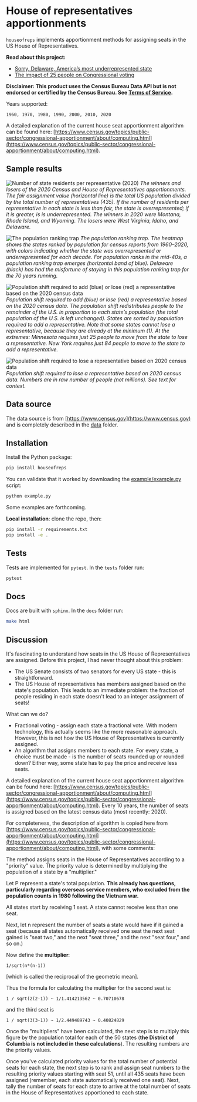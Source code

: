 # House of representatives apportionments

`houseofreps` implements apportionment methods for assigning seats in the US House of Representatives.

**Read about this project:**
* [Sorry, Delaware, America’s most underrepresented state](https://medium.com/practical-coding/sorry-delaware-americas-most-underrepresented-state-83a8d654f864)
* [The impact of 25 people on Congressional voting](https://medium.com/practical-coding/the-impact-of-25-people-on-congressional-voting-d959e22baea1)

**Disclaimer: This product uses the Census Bureau Data API but is not endorsed or certified by the Census Bureau. See [Terms of Service](https://www.census.gov/data/developers/about/terms-of-service.html).**

Years supported:
```
1960, 1970, 1980, 1990, 2000, 2010, 2020
```

A detailed explanation of the current house seat apportionment algorithm can be found here: [https://www.census.gov/topics/public-sector/congressional-apportionment/about/computing.html](https://www.census.gov/topics/public-sector/congressional-apportionment/about/computing.html).

## Sample results

![Number of state residents per representative (2020)](readme_figures/no_residents_per_rep_2020.jpg)
*The winners and losers of the 2020 Census and House of Representatives apportionments. The fair assignment value (horizontal line) is the total US population divided by the total number of representatives (435). If the number of residents per representative in each state is less than fair, the state is overrepresented; if it is greater, is is underrepresented. The winners in 2020 were Montana, Rhode Island, and Wyoming. The losers were West Virginia, Idaho, and Delaware.*

![The population ranking trap](readme_figures/state_pop_rankings_frac_heat.jpg)
*The population ranking trap. The heatmap shows the states ranked by population for census reports from 1960–2020, with colors indicating whether the state was overrepresented or underrepresented for each decade. For population ranks in the mid-40s, a population ranking trap emerges (horizontal band of blue). Delaware (black) has had the misfortune of staying in this population ranking trap for the 70 years running.*

![Population shift required to add (blue) or lose (red) a representative based on the 2020 census data](readme_figures/pop_shift_add_remove_2020.jpg)
*Population shift required to add (blue) or lose (red) a representative based on the 2020 census data. The population shift redistributes people to the remainder of the U.S. in proportion to each state’s population (the total population of the U.S. is left unchanged). States are sorted by population required to add a representative. Note that some states cannot lose a representative, because they are already at the minimum (1). At the extremes: Minnesota requires just 25 people to move from the state to lose a representative. New York requires just 84 people to move to the state to add a representative.*

![Population shift required to lose a representative based on 2020 census data](readme_figures/pop_shift_add_remove_2020_table_lose.jpg)
*Population shift required to lose a representative based on 2020 census data. Numbers are in raw number of people (not millions). See text for context.*

## Data source

The data source is from [https://www.census.gov](https://www.census.gov) and is completely described in the [data](data) folder.

## Installation

Install the Python package:
```bash
pip install houseofreps
```

You can validate that it worked by downloading the [example/example.py](example/example.py) script:
```bash
python example.py
```

Some examples are forthcoming.

**Local installation**: clone the repo, then:
```bash
pip install -r requirements.txt
pip install -e .
```

## Tests

Tests are implemented for `pytest`. In the `tests` folder run:
```bash
pytest
```

## Docs

Docs are built with `sphinx`. In the `docs` folder run:
```bash
make html
```

## Discussion

It's fascinating to understand how seats in the US House of Representatives are assigned. Before this project, I had never thought about this problem:
* The US Senate consists of two senators for every US state - this is straightforward.
* The US House of representatives has members assigned based on the state's population. This leads to an immediate problem: the fraction of people residing in each state doesn't lead to an integer assignment of seats!

What can we do?
* Fractional voting - assign each state a fractional vote. With modern technology, this actually seems like the more reasonable approach. However, this is not how the US House of Representatives is currently assigned.
* An algorithm that assigns members to each state. For every state, a choice must be made - is the number of seats rounded up or rounded down? Either way, some state has to pay the price and receive less seats.

A detailed explanation of the current house seat apportionment algorithm can be found here: [https://www.census.gov/topics/public-sector/congressional-apportionment/about/computing.html](https://www.census.gov/topics/public-sector/congressional-apportionment/about/computing.html). Every 10 years, the number of seats is assigned based on the latest census data (most recently: 2020).

For completeness, the description of algorithm is copied here from [https://www.census.gov/topics/public-sector/congressional-apportionment/about/computing.html](https://www.census.gov/topics/public-sector/congressional-apportionment/about/computing.html), with some comments:

The method assigns seats in the House of Representatives according to a "priority" value. The priority value is determined by multiplying the population of a state by a "multiplier."

Let P represent a state's total population. **This already has questions, particularly regarding overseas service members, who excluded from the population counts in 1980 following the Vietnam war.**

All states start by receiving 1 seat. A state cannot receive less than one seat.

Next, let n represent the number of seats a state would have if it gained a seat (because all states automatically received one seat the next seat gained is "seat two," and the next "seat three," and the next "seat four," and so on.)

Now define the **multiplier**:
```
1/sqrt(n*(n-1))
```
[which is called the reciprocal of the geometric mean].

Thus the formula for calculating the multiplier for the second seat is:
```
1 / sqrt(2(2-1)) ~ 1/1.414213562 ~ 0.70710678
```
and the third seat is
```
1 / sqrt(3(3-1)) ~ 1/2.449489743 ~ 0.40824829
```

Once the "multipliers" have been calculated, the next step is to multiply this figure by the population total for each of the 50 states (**the District of Columbia is not included in these calculations**). The resulting numbers are the priority values.

Once you've calculated priority values for the total number of potential seats for each state, the next step is to rank and assign seat numbers to the resulting priority values starting with seat 51, until all 435 seats have been assigned (remember, each state automatically received one seat). Next, tally the number of seats for each state to arrive at the total number of seats in the House of Representatives apportioned to each state.